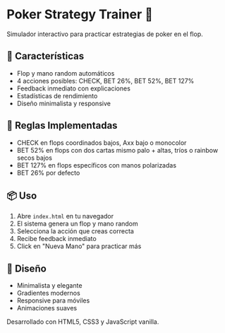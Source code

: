 # Poker Strategy Trainer 🎴

Simulador interactivo para practicar estrategias de poker en el flop.

## 🚀 Características
- Flop y mano random automáticos
- 4 acciones posibles: CHECK, BET 26%, BET 52%, BET 127%
- Feedback inmediato con explicaciones
- Estadísticas de rendimiento
- Diseño minimalista y responsive

## 🎯 Reglas Implementadas
- CHECK en flops coordinados bajos, Axx bajo o monocolor
- BET 52% en flops con dos cartas mismo palo + altas, tríos o rainbow secos bajos
- BET 127% en flops específicos con manos polarizadas
- BET 26% por defecto

## 📦 Uso
1. Abre `index.html` en tu navegador
2. El sistema genera un flop y mano random
3. Selecciona la acción que creas correcta
4. Recibe feedback inmediato
5. Click en "Nueva Mano" para practicar más

## 🎨 Diseño
- Minimalista y elegante
- Gradientes modernos
- Responsive para móviles
- Animaciones suaves

Desarrollado con HTML5, CSS3 y JavaScript vanilla.